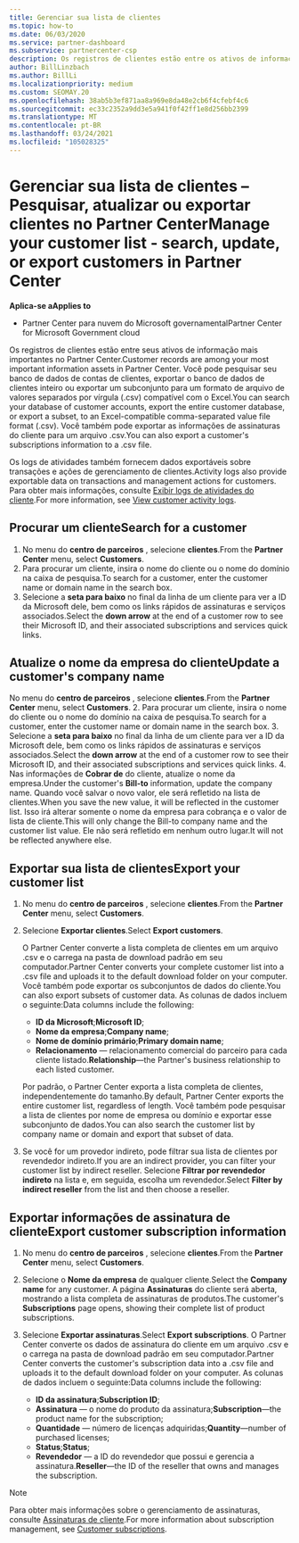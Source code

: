 ```yaml
---
title: Gerenciar sua lista de clientes
ms.topic: how-to
ms.date: 06/03/2020
ms.service: partner-dashboard
ms.subservice: partnercenter-csp
description: Os registros de clientes estão entre os ativos de informações mais importantes. Saiba como exibir, Pesquisar, atualizar & informações de exportação em sua lista de clientes do Partner Center.
author: BillLinzbach
ms.author: BillLi
ms.localizationpriority: medium
ms.custom: SEOMAY.20
ms.openlocfilehash: 38ab5b3ef871aa8a969e8da48e2cb6f4cfebf4c6
ms.sourcegitcommit: ec33c2352a9dd3e5a941f0f42ff1e8d256bb2399
ms.translationtype: MT
ms.contentlocale: pt-BR
ms.lasthandoff: 03/24/2021
ms.locfileid: "105028325"
---
```

# <a name="manage-your-customer-list---search-update-or-export-customers-in-partner-center"></a><span data-ttu-id="5b9a9-104">Gerenciar sua lista de clientes – Pesquisar, atualizar ou exportar clientes no Partner Center</span><span class="sxs-lookup"><span data-stu-id="5b9a9-104">Manage your customer list - search, update, or export customers in Partner Center</span></span>

<span data-ttu-id="5b9a9-105">**Aplica-se a**</span><span class="sxs-lookup"><span data-stu-id="5b9a9-105">**Applies to**</span></span>

- <span data-ttu-id="5b9a9-106">Partner Center para nuvem do Microsoft governamental</span><span class="sxs-lookup"><span data-stu-id="5b9a9-106">Partner Center for Microsoft Government cloud</span></span>

<span data-ttu-id="5b9a9-107">Os registros de clientes estão entre seus ativos de informação mais importantes no Partner Center.</span><span class="sxs-lookup"><span data-stu-id="5b9a9-107">Customer records are among your most important information assets in Partner Center.</span></span> <span data-ttu-id="5b9a9-108">Você pode pesquisar seu banco de dados de contas de clientes, exportar o banco de dados de clientes inteiro ou exportar um subconjunto para um formato de arquivo de valores separados por vírgula (.csv) compatível com o Excel.</span><span class="sxs-lookup"><span data-stu-id="5b9a9-108">You can search your database of customer accounts, export the entire customer database, or export a subset, to an Excel-compatible comma-separated value file format (.csv).</span></span> <span data-ttu-id="5b9a9-109">Você também pode exportar as informações de assinaturas do cliente para um arquivo .csv.</span><span class="sxs-lookup"><span data-stu-id="5b9a9-109">You can also export a customer's subscriptions information to a .csv file.</span></span>

<span data-ttu-id="5b9a9-110">Os logs de atividades também fornecem dados exportáveis sobre transações e ações de gerenciamento de clientes.</span><span class="sxs-lookup"><span data-stu-id="5b9a9-110">Activity logs also provide exportable data on transactions and management actions for customers.</span></span> <span data-ttu-id="5b9a9-111">Para obter mais informações, consulte [Exibir logs de atividades do cliente](activity-logs.md).</span><span class="sxs-lookup"><span data-stu-id="5b9a9-111">For more information, see [View customer activity logs](activity-logs.md).</span></span>

## <a name="search-for-a-customer"></a><span data-ttu-id="5b9a9-112">Procurar um cliente</span><span class="sxs-lookup"><span data-stu-id="5b9a9-112">Search for a customer</span></span>

1. <span data-ttu-id="5b9a9-113">No menu do **centro de parceiros** , selecione **clientes**.</span><span class="sxs-lookup"><span data-stu-id="5b9a9-113">From the **Partner Center** menu, select **Customers**.</span></span>
2. <span data-ttu-id="5b9a9-114">Para procurar um cliente, insira o nome do cliente ou o nome do domínio na caixa de pesquisa.</span><span class="sxs-lookup"><span data-stu-id="5b9a9-114">To search for a customer, enter the customer name or domain name in the search box.</span></span>
3. <span data-ttu-id="5b9a9-115">Selecione a **seta para baixo** no final da linha de um cliente para ver a ID da Microsoft dele, bem como os links rápidos de assinaturas e serviços associados.</span><span class="sxs-lookup"><span data-stu-id="5b9a9-115">Select the **down arrow** at the end of a customer row to see their Microsoft ID, and their associated subscriptions and services quick links.</span></span>

## <a name="update-a-customers-company-name"></a><span data-ttu-id="5b9a9-116">Atualize o nome da empresa do cliente</span><span class="sxs-lookup"><span data-stu-id="5b9a9-116">Update a customer's company name</span></span>

<span data-ttu-id="5b9a9-117">No menu do **centro de parceiros** , selecione **clientes**.</span><span class="sxs-lookup"><span data-stu-id="5b9a9-117">From the **Partner Center** menu, select **Customers**.</span></span>
2. <span data-ttu-id="5b9a9-118">Para procurar um cliente, insira o nome do cliente ou o nome do domínio na caixa de pesquisa.</span><span class="sxs-lookup"><span data-stu-id="5b9a9-118">To search for a customer, enter the customer name or domain name in the search box.</span></span>
3. <span data-ttu-id="5b9a9-119">Selecione a **seta para baixo** no final da linha de um cliente para ver a ID da Microsoft dele, bem como os links rápidos de assinaturas e serviços associados.</span><span class="sxs-lookup"><span data-stu-id="5b9a9-119">Select the **down arrow** at the end of a customer row to see their Microsoft ID, and their associated subscriptions and services quick links.</span></span>
4. <span data-ttu-id="5b9a9-120">Nas informações de **Cobrar de** do cliente, atualize o nome da empresa.</span><span class="sxs-lookup"><span data-stu-id="5b9a9-120">Under the customer's **Bill-to** information, update the company name.</span></span> <span data-ttu-id="5b9a9-121">Quando você salvar o novo valor, ele será refletido na lista de clientes.</span><span class="sxs-lookup"><span data-stu-id="5b9a9-121">When you save the new value, it will be reflected in the customer list.</span></span> <span data-ttu-id="5b9a9-122">Isso irá alterar somente o nome da empresa para cobrança e o valor de lista de cliente.</span><span class="sxs-lookup"><span data-stu-id="5b9a9-122">This will only change the Bill-to company name and the customer list value.</span></span> <span data-ttu-id="5b9a9-123">Ele não será refletido em nenhum outro lugar.</span><span class="sxs-lookup"><span data-stu-id="5b9a9-123">It will not be reflected anywhere else.</span></span>

## <a name="export-your-customer-list"></a><span data-ttu-id="5b9a9-124">Exportar sua lista de clientes</span><span class="sxs-lookup"><span data-stu-id="5b9a9-124">Export your customer list</span></span>

1. <span data-ttu-id="5b9a9-125">No menu do **centro de parceiros** , selecione **clientes**.</span><span class="sxs-lookup"><span data-stu-id="5b9a9-125">From the **Partner Center** menu, select **Customers**.</span></span>
2. <span data-ttu-id="5b9a9-126">Selecione **Exportar clientes**.</span><span class="sxs-lookup"><span data-stu-id="5b9a9-126">Select **Export customers**.</span></span>

   <span data-ttu-id="5b9a9-127">O Partner Center converte a lista completa de clientes em um arquivo .csv e o carrega na pasta de download padrão em seu computador.</span><span class="sxs-lookup"><span data-stu-id="5b9a9-127">Partner Center converts your complete customer list into a .csv file and uploads it to the default download folder on your computer.</span></span> <span data-ttu-id="5b9a9-128">Você também pode exportar os subconjuntos de dados do cliente.</span><span class="sxs-lookup"><span data-stu-id="5b9a9-128">You can also export subsets of customer data.</span></span> <span data-ttu-id="5b9a9-129">As colunas de dados incluem o seguinte:</span><span class="sxs-lookup"><span data-stu-id="5b9a9-129">Data columns include the following:</span></span>

   - <span data-ttu-id="5b9a9-130">**ID da Microsoft**;</span><span class="sxs-lookup"><span data-stu-id="5b9a9-130">**Microsoft ID**;</span></span>
   - <span data-ttu-id="5b9a9-131">**Nome da empresa**;</span><span class="sxs-lookup"><span data-stu-id="5b9a9-131">**Company name**;</span></span>
   - <span data-ttu-id="5b9a9-132">**Nome de domínio primário**;</span><span class="sxs-lookup"><span data-stu-id="5b9a9-132">**Primary domain name**;</span></span>
   - <span data-ttu-id="5b9a9-133">**Relacionamento** — relacionamento comercial do parceiro para cada cliente listado.</span><span class="sxs-lookup"><span data-stu-id="5b9a9-133">**Relationship**—the Partner's business relationship to each listed customer.</span></span>

    <span data-ttu-id="5b9a9-134">Por padrão, o Partner Center exporta a lista completa de clientes, independentemente do tamanho.</span><span class="sxs-lookup"><span data-stu-id="5b9a9-134">By default, Partner Center exports the entire customer list, regardless of length.</span></span> <span data-ttu-id="5b9a9-135">Você também pode pesquisar a lista de clientes por nome de empresa ou domínio e exportar esse subconjunto de dados.</span><span class="sxs-lookup"><span data-stu-id="5b9a9-135">You can also search the customer list by company name or domain and export that subset of data.</span></span>

3. <span data-ttu-id="5b9a9-136">Se você for um provedor indireto, pode filtrar sua lista de clientes por revendedor indireto.</span><span class="sxs-lookup"><span data-stu-id="5b9a9-136">If you are an indirect provider, you can filter your customer list by indirect reseller.</span></span> <span data-ttu-id="5b9a9-137">Selecione **Filtrar por revendedor indireto** na lista e, em seguida, escolha um revendedor.</span><span class="sxs-lookup"><span data-stu-id="5b9a9-137">Select **Filter by indirect reseller** from the list and then choose a reseller.</span></span>


## <a name="export-customer-subscription-information"></a><span data-ttu-id="5b9a9-138">Exportar informações de assinatura de cliente</span><span class="sxs-lookup"><span data-stu-id="5b9a9-138">Export customer subscription information</span></span>

1. <span data-ttu-id="5b9a9-139">No menu do **centro de parceiros** , selecione **clientes**.</span><span class="sxs-lookup"><span data-stu-id="5b9a9-139">From the **Partner Center** menu, select **Customers**.</span></span>

2. <span data-ttu-id="5b9a9-140">Selecione o **Nome da empresa** de qualquer cliente.</span><span class="sxs-lookup"><span data-stu-id="5b9a9-140">Select the **Company name** for any customer.</span></span> <span data-ttu-id="5b9a9-141">A página **Assinaturas** do cliente será aberta, mostrando a lista completa de assinaturas de produtos.</span><span class="sxs-lookup"><span data-stu-id="5b9a9-141">The customer's **Subscriptions** page opens, showing their complete list of product subscriptions.</span></span>

3. <span data-ttu-id="5b9a9-142">Selecione **Exportar assinaturas**.</span><span class="sxs-lookup"><span data-stu-id="5b9a9-142">Select **Export subscriptions**.</span></span> <span data-ttu-id="5b9a9-143">O Partner Center converte os dados de assinatura do cliente em um arquivo .csv e o carrega na pasta de download padrão em seu computador.</span><span class="sxs-lookup"><span data-stu-id="5b9a9-143">Partner Center converts the customer's subscription data into a .csv file and uploads it to the default download folder on your computer.</span></span> <span data-ttu-id="5b9a9-144">As colunas de dados incluem o seguinte:</span><span class="sxs-lookup"><span data-stu-id="5b9a9-144">Data columns include the following:</span></span>
   - <span data-ttu-id="5b9a9-145">**ID da assinatura**;</span><span class="sxs-lookup"><span data-stu-id="5b9a9-145">**Subscription ID**;</span></span>
   - <span data-ttu-id="5b9a9-146">**Assinatura** — o nome do produto da assinatura;</span><span class="sxs-lookup"><span data-stu-id="5b9a9-146">**Subscription**—the product name for the subscription;</span></span>
   - <span data-ttu-id="5b9a9-147">**Quantidade** — número de licenças adquiridas;</span><span class="sxs-lookup"><span data-stu-id="5b9a9-147">**Quantity**—number of purchased licenses;</span></span>
   - <span data-ttu-id="5b9a9-148">**Status**;</span><span class="sxs-lookup"><span data-stu-id="5b9a9-148">**Status**;</span></span>
   - <span data-ttu-id="5b9a9-149">**Revendedor** — a ID do revendedor que possui e gerencia a assinatura.</span><span class="sxs-lookup"><span data-stu-id="5b9a9-149">**Reseller**—the ID of the reseller that owns and manages the subscription.</span></span>

> [!NOTE]  
> <span data-ttu-id="5b9a9-150">Para obter mais informações sobre o gerenciamento de assinaturas, consulte [Assinaturas de cliente](customer-subscriptions.md).</span><span class="sxs-lookup"><span data-stu-id="5b9a9-150">For more information about subscription management, see [Customer subscriptions](customer-subscriptions.md).</span></span>
